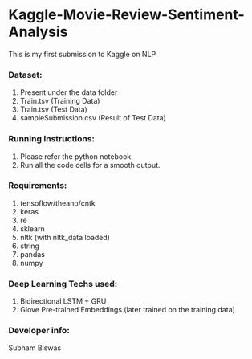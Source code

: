 # Kaggle-Movie-Review-Sentiment-Analysis

This is my first submission to Kaggle on NLP

### Dataset:

1. Present under the data folder
2. Train.tsv (Training Data)
3. Train.tsv (Test Data)
4. sampleSubmission.csv (Result of Test Data)

### Running Instructions:

1. Please refer the python notebook
2. Run all the code cells for a smooth output.

### Requirements:

1. tensoflow/theano/cntk
2. keras
3. re
4. sklearn
5. nltk (with nltk_data loaded)
6. string
7. pandas
8. numpy

### Deep Learning Techs used:

1. Bidirectional LSTM + GRU
2. Glove Pre-trained Embeddings (later trained on the training data)

### Developer info:

Subham Biswas
